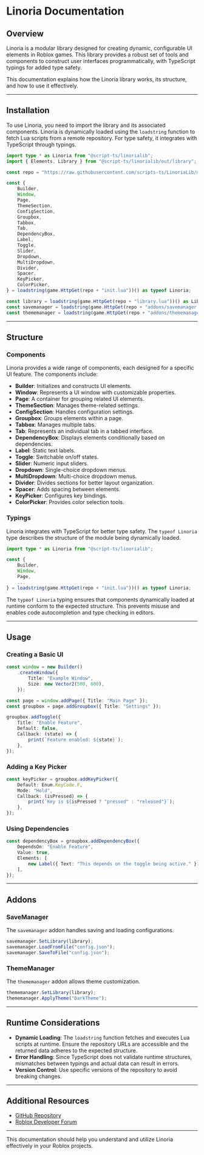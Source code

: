 # Linoria Documentation

## Overview
Linoria is a modular library designed for creating dynamic, configurable UI elements in Roblox games. This library provides a robust set of tools and components to construct user interfaces programmatically, with TypeScript typings for added type safety.

This documentation explains how the Linoria library works, its structure, and how to use it effectively.

---

## Installation
To use Linoria, you need to import the library and its associated components. Linoria is dynamically loaded using the `loadstring` function to fetch Lua scripts from a remote repository. For type safety, it integrates with TypeScript through typings.

```typescript
import type * as Linoria from "@script-ts/linorialib";
import { Elements, Library } from "@script-ts/linorialib/out/library";

const repo = "https://raw.githubusercontent.com/scripts-ts/LinoriaLib/main/out/";

const {
    Builder,
    Window,
    Page,
    ThemeSection,
    ConfigSection,
    Groupbox,
    Tabbox,
    Tab,
    DependencyBox,
    Label,
    Toggle,
    Slider,
    Dropdown,
    MultiDropdown,
    Divider,
    Spacer,
    KeyPicker,
    ColorPicker,
} = loadstring(game.HttpGet(repo + "init.lua"))() as typeof Linoria;

const library = loadstring(game.HttpGet(repo + "library.lua"))() as Library;
const savemanager = loadstring(game.HttpGet(repo + "addons/savemanager.lua"))();
const thememanager = loadstring(game.HttpGet(repo + "addons/thememanager.lua"))();
```

---

## Structure

### Components
Linoria provides a wide range of components, each designed for a specific UI feature. The components include:

- **Builder**: Initializes and constructs UI elements.
- **Window**: Represents a UI window with customizable properties.
- **Page**: A container for grouping related UI elements.
- **ThemeSection**: Manages theme-related settings.
- **ConfigSection**: Handles configuration settings.
- **Groupbox**: Groups elements within a page.
- **Tabbox**: Manages multiple tabs.
- **Tab**: Represents an individual tab in a tabbed interface.
- **DependencyBox**: Displays elements conditionally based on dependencies.
- **Label**: Static text labels.
- **Toggle**: Switchable on/off states.
- **Slider**: Numeric input sliders.
- **Dropdown**: Single-choice dropdown menus.
- **MultiDropdown**: Multi-choice dropdown menus.
- **Divider**: Divides sections for better layout organization.
- **Spacer**: Adds spacing between elements.
- **KeyPicker**: Configures key bindings.
- **ColorPicker**: Provides color selection tools.

### Typings
Linoria integrates with TypeScript for better type safety. The `typeof Linoria` type describes the structure of the module being dynamically loaded.

```typescript
import type * as Linoria from "@script-ts/linorialib";

const {
    Builder,
    Window,
    Page,
    ...
} = loadstring(game.HttpGet(repo + "init.lua"))() as typeof Linoria;
```

The `typeof Linoria` typing ensures that components dynamically loaded at runtime conform to the expected structure. This prevents misuse and enables code autocompletion and type checking in editors.

---

## Usage

### Creating a Basic UI
```typescript
const window = new Builder()
    .createWindow({
        Title: "Example Window",
        Size: new Vector2(500, 600),
    });

const page = window.addPage({ Title: "Main Page" });
const groupbox = page.addGroupbox({ Title: "Settings" });

groupbox.addToggle({
    Title: "Enable Feature",
    Default: false,
    Callback: (state) => {
        print(`Feature enabled: ${state}`);
    },
});
```

### Adding a Key Picker
```typescript
const keyPicker = groupbox.addKeyPicker({
    Default: Enum.KeyCode.F,
    Mode: "Hold",
    Callback: (isPressed) => {
        print(`Key is ${isPressed ? "pressed" : "released"}`);
    },
});
```

### Using Dependencies
```typescript
const dependencyBox = groupbox.addDependencyBox({
    DependsOn: "Enable Feature",
    Value: true,
    Elements: [
        new Label({ Text: "This depends on the toggle being active." })
    ],
});
```

---

## Addons

### SaveManager
The `savemanager` addon handles saving and loading configurations.

```typescript
savemanager.SetLibrary(library);
savemanager.LoadFromFile("config.json");
savemanager.SaveToFile("config.json");
```

### ThemeManager
The `thememanager` addon allows theme customization.

```typescript
thememanager.SetLibrary(library);
thememanager.ApplyTheme("DarkTheme");
```

---

## Runtime Considerations
- **Dynamic Loading**: The `loadstring` function fetches and executes Lua scripts at runtime. Ensure the repository URLs are accessible and the returned data adheres to the expected structure.
- **Error Handling**: Since TypeScript does not validate runtime structures, mismatches between typings and actual data can result in errors.
- **Version Control**: Use specific versions of the repository to avoid breaking changes.

---

## Additional Resources
- [GitHub Repository](https://github.com/scripts-ts/LinoriaLib)
- [Roblox Developer Forum](https://devforum.roblox.com/)

---

This documentation should help you understand and utilize Linoria effectively in your Roblox projects.

